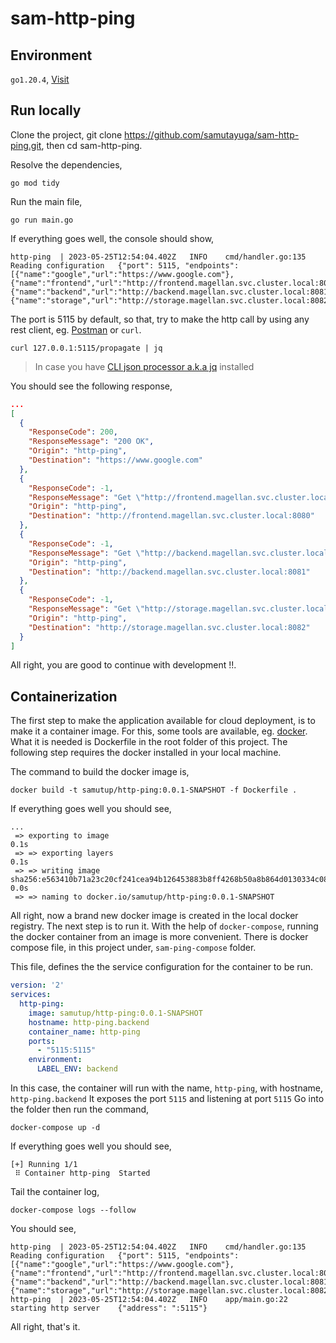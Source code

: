 # sam-http-ping

## Environment

`go1.20.4`, [Visit](https://go.dev/dl/)

## Run locally

Clone the project, git clone https://github.com/samutayuga/sam-http-ping.git, then cd sam-http-ping.

Resolve the dependencies,

```shell
go mod tidy
```

Run the main file,

```shell
go run main.go
```

If everything goes well, the console should show,

```text
http-ping  | 2023-05-25T12:54:04.402Z   INFO    cmd/handler.go:135      Reading configuration   {"port": 5115, "endpoints": [{"name":"google","url":"https://www.google.com"},{"name":"frontend","url":"http://frontend.magellan.svc.cluster.local:8080"},{"name":"backend","url":"http://backend.magellan.svc.cluster.local:8081"},{"name":"storage","url":"http://storage.magellan.svc.cluster.local:8082"}]}
```

The port is 5115 by default, so that, try to make the http call by using any rest client, eg. [Postman](https://www.postman.com/downloads/) or `curl`.


```shell
curl 127.0.0.1:5115/propagate | jq
```
>In case you have [CLI json processor a.k.a jq](https://stedolan.github.io/jq/) installed

You should see the following response,

```json
...
[
  {
    "ResponseCode": 200,
    "ResponseMessage": "200 OK",
    "Origin": "http-ping",
    "Destination": "https://www.google.com"
  },
  {
    "ResponseCode": -1,
    "ResponseMessage": "Get \"http://frontend.magellan.svc.cluster.local:8080\": dial tcp: lookup frontend.magellan.svc.cluster.local: Try again",
    "Origin": "http-ping",
    "Destination": "http://frontend.magellan.svc.cluster.local:8080"
  },
  {
    "ResponseCode": -1,
    "ResponseMessage": "Get \"http://backend.magellan.svc.cluster.local:8081\": dial tcp: lookup backend.magellan.svc.cluster.local: Try again",
    "Origin": "http-ping",
    "Destination": "http://backend.magellan.svc.cluster.local:8081"
  },
  {
    "ResponseCode": -1,
    "ResponseMessage": "Get \"http://storage.magellan.svc.cluster.local:8082\": dial tcp: lookup storage.magellan.svc.cluster.local: Try again",
    "Origin": "http-ping",
    "Destination": "http://storage.magellan.svc.cluster.local:8082"
  }
]
```

All right, you are good to continue with development !!.

## Containerization
The first step to make the application available for cloud deployment, is to make it a container image. For this, some tools are available, eg. [docker](https://www.docker.com/). What it is needed is Dockerfile in the root folder of this project. The following step requires the docker installed in your local machine.

The command to build the docker image is,

```shell
docker build -t samutup/http-ping:0.0.1-SNAPSHOT -f Dockerfile .
```
If everything goes well you should see,

```text
...
 => exporting to image                                                                                                      0.1s
 => => exporting layers                                                                                                     0.1s
 => => writing image sha256:e563410b71a23c20cf241cea94b126453883b8ff4268b50a8b864d0130334c08                                0.0s
 => => naming to docker.io/samutup/http-ping:0.0.1-SNAPSHOT 
```

All right, now a brand new docker image is created in the local docker registry. 
The next step is to run it. With the help of `docker-compose`, 
running the docker container from an image is more convenient. 
There is docker compose file, in this project under, `sam-ping-compose` folder.

This file, defines the the service configuration for the container to be run.

```yaml
version: '2'
services:
  http-ping:
    image: samutup/http-ping:0.0.1-SNAPSHOT
    hostname: http-ping.backend
    container_name: http-ping
    ports:
      - "5115:5115"
    environment:
      LABEL_ENV: backend
```
In this case, the container will run with the name, `http-ping`, with hostname, `http-ping.backend`
It exposes the port `5115` and listening at port `5115`
Go into the folder then run the command,

```shell
docker-compose up -d
```
If everything goes well you should see,

```text
[+] Running 1/1
 ⠿ Container http-ping  Started 
```

Tail the container log,

```shell
docker-compose logs --follow
```

You should see,

```text
http-ping  | 2023-05-25T12:54:04.402Z   INFO    cmd/handler.go:135      Reading configuration   {"port": 5115, "endpoints": [{"name":"google","url":"https://www.google.com"},{"name":"frontend","url":"http://frontend.magellan.svc.cluster.local:8080"},{"name":"backend","url":"http://backend.magellan.svc.cluster.local:8081"},{"name":"storage","url":"http://storage.magellan.svc.cluster.local:8082"}]}
http-ping  | 2023-05-25T12:54:04.402Z   INFO    app/main.go:22  starting http server    {"address": ":5115"}
```

All right, that's it.









